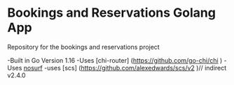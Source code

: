 # Bookings and Reservations Golang App

Repository for the bookings and reservations project

-Built in Go Version 1.16
-Uses [chi-router] (https://github.com/go-chi/chi )
-Uses [nosurf](https://github.com/justinas/nosurf)
-uses [scs] (https://github.com/alexedwards/scs/v2 )// indirect v2.4.0
